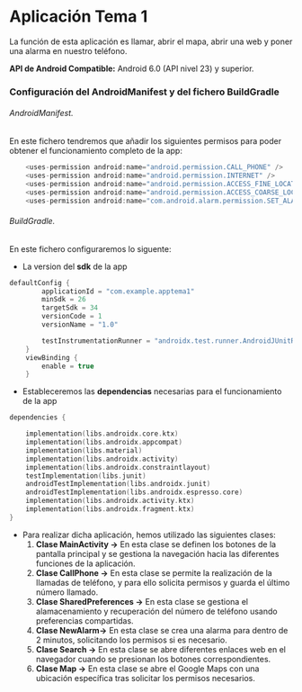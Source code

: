 # Aplicación Tema 1

La función de esta aplicación es llamar, abrir el mapa, abrir una web y poner una alarma en nuestro teléfono.

**API de Android Compatible:** Android 6.0 (API nivel 23) y superior.

### Configuración del AndroidManifest y del fichero BuildGradle

###### AndroidManifest.

En este fichero tendremos que añadir los siguientes permisos para poder obtener el funcionamiento completo de la app:

```kotlin
    <uses-permission android:name="android.permission.CALL_PHONE" />
    <uses-permission android:name="android.permission.INTERNET" />
    <uses-permission android:name="android.permission.ACCESS_FINE_LOCATION" />
    <uses-permission android:name="android.permission.ACCESS_COARSE_LOCATION" />
    <uses-permission android:name="com.android.alarm.permission.SET_ALARM" />
```

###### BuildGradle.

En este fichero configuraremos lo siguente:

* La version del **sdk** de la app

```kotlin
defaultConfig {
        applicationId = "com.example.apptema1"
        minSdk = 26
        targetSdk = 34
        versionCode = 1
        versionName = "1.0"

        testInstrumentationRunner = "androidx.test.runner.AndroidJUnitRunner"
    }
    viewBinding {
        enable = true
    }
```


* Estableceremos las **dependencias** necesarias para el funcionamiento de la app

```kotlin
dependencies {

    implementation(libs.androidx.core.ktx)
    implementation(libs.androidx.appcompat)
    implementation(libs.material)
    implementation(libs.androidx.activity)
    implementation(libs.androidx.constraintlayout)
    testImplementation(libs.junit)
    androidTestImplementation(libs.androidx.junit)
    androidTestImplementation(libs.androidx.espresso.core)
    implementation(libs.androidx.activity.ktx)
    implementation(libs.androidx.fragment.ktx)
}
```


* Para realizar dicha aplicación, hemos utilizado las siguientes clases:
  1. **Clase MainActivity ->**  En esta clase se definen los botones de la pantalla principal y se gestiona la navegación hacia las diferentes funciones de la aplicación.
  2. **Clase CallPhone ->** En esta clase se permite la realización de la llamadas de teléfono, y para ello solicita permisos y guarda el último número llamado.
  3. **Clase SharedPreferences ->** En esta clase se gestiona el alamacenamiento y recuperación del número de teléfono usando preferencias compartidas.
  4. **Clase NewAlarm->** En esta clase se crea una alarma para dentro de 2 minutos, solicitando los permisos si es necesario.
  5. **Clase Search ->** En esta clase se abre diferentes enlaces web en el navegador cuando se presionan los botones correspondientes.
  6. **Clase Map ->** En esta clase se abre el Google Maps con una ubicación específica tras solicitar los permisos necesarios.
